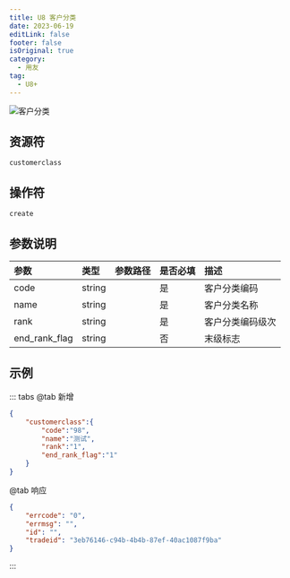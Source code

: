 ```yaml
---
title: U8 客户分类
date: 2023-06-19
editLink: false
footer: false
isOriginal: true
category:
  - 用友
tag:
  - U8+
---
```


![客户分类](https://image.ilyl.life:8443/yonyou/u8/as/customerclass.gif)

## 资源符

`customerclass`
  
## 操作符

`create`

## 参数说明

|参数|类型|参数路径|是否必填|描述|
|:-|:-|:-|:-|:-|
|code|string||是|客户分类编码|
|name|string||是|客户分类名称|
|rank|string||是|客户分类编码级次|
|end_rank_flag|string||否|末级标志|

## 示例

::: tabs
@tab 新增

```json
{
    "customerclass":{
        "code":"98",
        "name":"测试",
        "rank":"1",
        "end_rank_flag":"1"
    }
}
```

@tab 响应

```json
{
    "errcode": "0",
    "errmsg": "",
    "id": "",
    "tradeid": "3eb76146-c94b-4b4b-87ef-40ac1087f9ba"
}
```

:::
